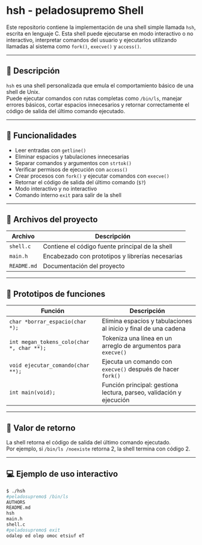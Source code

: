 # hsh - peladosupremo Shell

Este repositorio contiene la implementación de una shell simple llamada `hsh`, escrita en lenguaje C. Esta shell puede ejecutarse en modo interactivo o no interactivo, interpretar comandos del usuario y ejecutarlos utilizando llamadas al sistema como `fork()`, `execve()` y `access()`.

---

## 📄 Descripción

`hsh` es una shell personalizada que emula el comportamiento básico de una shell de Unix.  
Puede ejecutar comandos con rutas completas como `/bin/ls`, manejar errores básicos, cortar espacios innecesarios y retornar correctamente el código de salida del último comando ejecutado.

---

## 🚀 Funcionalidades

- Leer entradas con `getline()`
- Eliminar espacios y tabulaciones innecesarias
- Separar comandos y argumentos con `strtok()`
- Verificar permisos de ejecución con `access()`
- Crear procesos con `fork()` y ejecutar comandos con `execve()`
- Retornar el código de salida del último comando (`$?`)
- Modo interactivo y no interactivo
- Comando interno `exit` para salir de la shell

---

## 📂 Archivos del proyecto

| Archivo        | Descripción                                                        |
|----------------|--------------------------------------------------------------------|
| `shell.c`      | Contiene el código fuente principal de la shell                   |
| `main.h`       | Encabezado con prototipos y librerías necesarias                  |
| `README.md`    | Documentación del proyecto                                        |

---

## 🧠 Prototipos de funciones

| Función                         | Descripción                                                                 |
|---------------------------------|-----------------------------------------------------------------------------|
| `char *borrar_espacio(char *);` | Elimina espacios y tabulaciones al inicio y final de una cadena            |
| `int megan_tokens_colo(char *, char **);` | Tokeniza una línea en un arreglo de argumentos para `execve()`    |
| `void ejecutar_comando(char **);` | Ejecuta un comando con `execve()` después de hacer `fork()`               |
| `int main(void);`               | Función principal: gestiona lectura, parseo, validación y ejecución        |

---

## 🔧 Valor de retorno

La shell retorna el código de salida del último comando ejecutado.  
Por ejemplo, si `/bin/ls /noexiste` retorna 2, la shell termina con código 2.

---

## 💻 Ejemplo de uso interactivo

```bash
$ ./hsh
#peladosupremo$ /bin/ls
AUTHORS
README.md
hsh
main.h
shell.c
#peladosupremo$ exit
odalep ed olep omoc etsiuf eT
